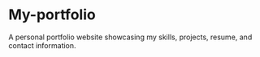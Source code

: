 # My-portfolio
A personal portfolio website showcasing my skills, projects, resume, and contact information.
